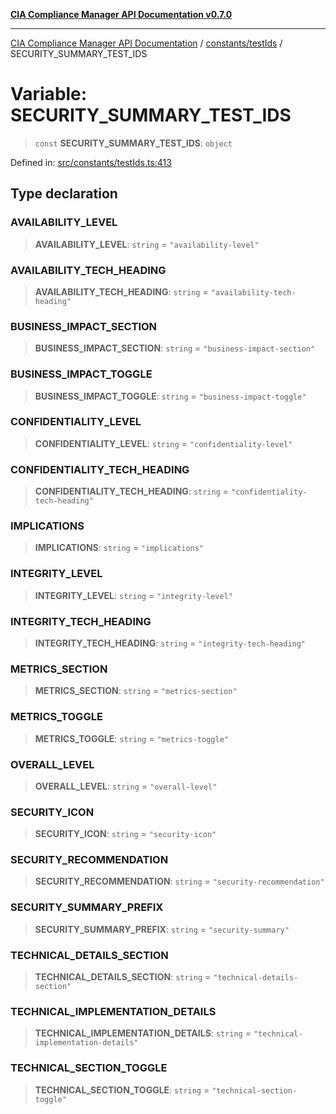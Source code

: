 [**CIA Compliance Manager API Documentation v0.7.0**](../../../README.md)

***

[CIA Compliance Manager API Documentation](../../../modules.md) / [constants/testIds](../README.md) / SECURITY\_SUMMARY\_TEST\_IDS

# Variable: SECURITY\_SUMMARY\_TEST\_IDS

> `const` **SECURITY\_SUMMARY\_TEST\_IDS**: `object`

Defined in: [src/constants/testIds.ts:413](https://github.com/Hack23/cia-compliance-manager/blob/a904e43458f81faf7066f9da9fc149cc9f6e236d/src/constants/testIds.ts#L413)

## Type declaration

### AVAILABILITY\_LEVEL

> **AVAILABILITY\_LEVEL**: `string` = `"availability-level"`

### AVAILABILITY\_TECH\_HEADING

> **AVAILABILITY\_TECH\_HEADING**: `string` = `"availability-tech-heading"`

### BUSINESS\_IMPACT\_SECTION

> **BUSINESS\_IMPACT\_SECTION**: `string` = `"business-impact-section"`

### BUSINESS\_IMPACT\_TOGGLE

> **BUSINESS\_IMPACT\_TOGGLE**: `string` = `"business-impact-toggle"`

### CONFIDENTIALITY\_LEVEL

> **CONFIDENTIALITY\_LEVEL**: `string` = `"confidentiality-level"`

### CONFIDENTIALITY\_TECH\_HEADING

> **CONFIDENTIALITY\_TECH\_HEADING**: `string` = `"confidentiality-tech-heading"`

### IMPLICATIONS

> **IMPLICATIONS**: `string` = `"implications"`

### INTEGRITY\_LEVEL

> **INTEGRITY\_LEVEL**: `string` = `"integrity-level"`

### INTEGRITY\_TECH\_HEADING

> **INTEGRITY\_TECH\_HEADING**: `string` = `"integrity-tech-heading"`

### METRICS\_SECTION

> **METRICS\_SECTION**: `string` = `"metrics-section"`

### METRICS\_TOGGLE

> **METRICS\_TOGGLE**: `string` = `"metrics-toggle"`

### OVERALL\_LEVEL

> **OVERALL\_LEVEL**: `string` = `"overall-level"`

### SECURITY\_ICON

> **SECURITY\_ICON**: `string` = `"security-icon"`

### SECURITY\_RECOMMENDATION

> **SECURITY\_RECOMMENDATION**: `string` = `"security-recommendation"`

### SECURITY\_SUMMARY\_PREFIX

> **SECURITY\_SUMMARY\_PREFIX**: `string` = `"security-summary"`

### TECHNICAL\_DETAILS\_SECTION

> **TECHNICAL\_DETAILS\_SECTION**: `string` = `"technical-details-section"`

### TECHNICAL\_IMPLEMENTATION\_DETAILS

> **TECHNICAL\_IMPLEMENTATION\_DETAILS**: `string` = `"technical-implementation-details"`

### TECHNICAL\_SECTION\_TOGGLE

> **TECHNICAL\_SECTION\_TOGGLE**: `string` = `"technical-section-toggle"`
